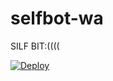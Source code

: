 # selfbot-wa
 SILF BIT:((((

[![Deploy](https://www.herokucdn.com/deploy/button.svg)](https://heroku.com/deploy?template=https://github.com/Kikii-xyz/selfbot-wa)

